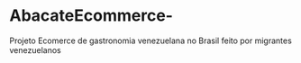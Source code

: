 # AbacateEcommerce-
Projeto Ecomerce de gastronomia venezuelana no Brasil feito por migrantes venezuelanos
